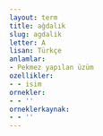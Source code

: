 ```yaml
---
layout: term
title: ağdalık
slug: agdalik
letter: A
lisan: Türkçe
anlamlar:
- Pekmez yapılan üzüm
ozellikler:
- - isim
ornekler:
- - ''
orneklerkaynak:
- - ''
---
```

